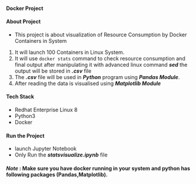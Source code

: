 #### Docker Project
#### About Project
- This project is about visualization of Resource Consumption by Docker Containers in System
1. It will launch 100 Containers in Linux System.
2. It will use `docker stats` command to check resource consumption and final output after manipulating it with advanced linux command ***sed*** the output will be stored in ***.csv*** file
3. The ***.csv*** file will be used in ***Python*** program using ***Pandas Module***.
4. After reading the data is visualised using ***Matplotlib Module***
#### Tech Stack
- Redhat Enterprise Linux 8
- Python3
- Docker
#### Run the Project
- launch Jupyter Notebook
- Only Run the ***statsvisualize.ipynb*** file

#### *Note* : Make sure you have docker running in your system and python has following packages (Pandas,Matplotlib).
